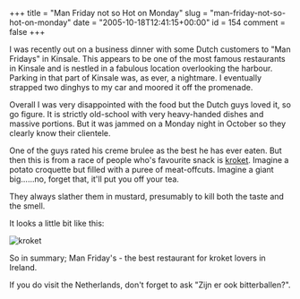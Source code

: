 +++
title = "Man Friday not so Hot on Monday"
slug = "man-friday-not-so-hot-on-monday"
date = "2005-10-18T12:41:15+00:00"
id = 154
comment = false
+++

I was recently out on a business dinner with some Dutch customers to "Man Fridays" in Kinsale. This appears to be one of the most famous restaurants in Kinsale and is nestled in a fabulous location overlooking the harbour. Parking in that part of Kinsale was, as ever, a nightmare. I eventually strapped two dinghys to my car and moored it off the promenade.

Overall I was very disappointed with the food but the Dutch guys loved it, so go figure. It is strictly old-school with very heavy-handed dishes and massive portions. But it was jammed on a Monday night in October so they clearly know their clientele.

One of the guys rated his creme brulee as the best he has ever eaten. But then this is from a race of people who's favourite snack is [kroket](http://en.wikipedia.org/wiki/Kroket). Imagine a potato croquette but filled with a puree of meat-offcuts.  Imagine a giant big......no, forget that, it'll put you off your tea. 

They always slather them in mustard, presumably to kill both the taste and the smell.

It looks a little bit like this:

![kroket](http://static.flickr.com/5/5315865_6233dbd80a_m_d.jpg)

So in summary; Man Friday's - the best restaurant for kroket lovers in Ireland. 

If you do visit the Netherlands, don't forget to ask "Zijn er ook bitterballen?". 
